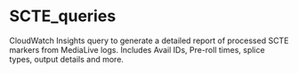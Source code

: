 # SCTE_queries
CloudWatch Insights query to generate a detailed report of processed SCTE markers from MediaLive logs.
Includes Avail IDs, Pre-roll times, splice types, output details and more. 
